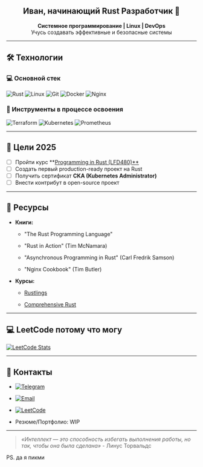 <div align="center">
  
<h2> Иван, начинающий Rust Разработчик 🦀 <br></h2>
<b>Системное программирование | Linux | DevOps</b><br>
Учусь создавать эффективные и безопасные системы

</div>

---

## 🛠️ Технологии

### 💻 Основной стек
![Rust](https://img.shields.io/badge/Rust-000000?style=flat&logo=rust&logoColor=white)
![Linux](https://img.shields.io/badge/Linux-FCC624?style=flat&logo=linux&logoColor=black)
![Git](https://img.shields.io/badge/Git-F05032?style=flat&logo=git&logoColor=white)
![Docker](https://img.shields.io/badge/Docker-2496ED?style=flat&logo=docker&logoColor=white)
![Nginx](https://img.shields.io/badge/Nginx-009900?style=flat&logo=NGINX&logoColor=white)

### 🔧 Инструменты в процессе освоения
![Terraform](https://img.shields.io/badge/Terraform-5c4ee5?style=flat&logo=TERRAFORM&logoColor=white)
![Kubernetes](https://img.shields.io/badge/Kubernetes-326CE5?style=flat&logo=kubernetes&logoColor=white)
![Prometheus](https://img.shields.io/badge/Prometheus-E6522C?style=flat&logo=prometheus&logoColor=white)

---

## 🎯 Цели 2025
- [ ] Пройти курс **[Programming in Rust (LFD480)**](https://training.linuxfoundation.org/training/programming-in-rust-lfd480/)
- [ ] Создать первый production-ready проект на Rust
- [ ] Получить сертификат **CKA (Kubernetes Administrator)**
- [ ] Внести контрибут в open-source проект

---

## 📖 Ресурсы

- **Книги:**
    
    - "The Rust Programming Language"
        
    - "Rust in Action" (Tim McNamara)
        
    - "Asynchronous Programming in Rust" (Carl Fredrik Samson)
    
    - "Nginx Cookbook" (Tim Butler) 
     
- **Курсы:**
    
    - [Rustlings](https://github.com/rust-lang/rustlings)
        
    - [Comprehensive Rust](https://google.github.io/comprehensive-rust/)       

---
## 💻 LeetCode потому что могу
[![LeetCode Stats](https://leetcode.card.workers.dev/?username=qqweweqewe&theme=dark)](https://leetcode.com/qqweweqewe/)

---
## 🤝 Контакты

- [![Telegram](https://img.shields.io/badge/Telegram-26A5E4?style=flat&logo=telegram&logoColor=white)](https://t.me/qqweweqewe)
    
- [![Email](https://img.shields.io/badge/Email-e24a3f?style=flat&logo=gmail&logoColor=white)](https://mailto:golubkovivan4@gmail.com)

- [![LeetCode](https://img.shields.io/badge/LeetCode-FFA116?style=flat&logo=leetcode&logoColor=white)](https://leetcode.com/u/qqweweqewe/)

- Резюме/Портфолио: WIP
    
---

> _«Интеллект — это способность избегать выполнения работы, но так, чтобы она была сделана»_ - Линус Торвальдс
    
    
PS. да я пикми

</div> 
